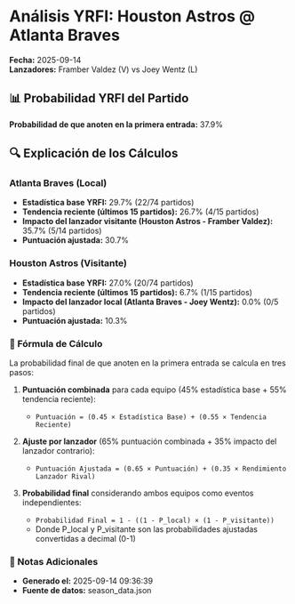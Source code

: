 # Análisis YRFI: Houston Astros @ Atlanta Braves

**Fecha:** 2025-09-14  
**Lanzadores:** Framber Valdez (V) vs Joey Wentz (L)

## 📊 Probabilidad YRFI del Partido

**Probabilidad de que anoten en la primera entrada:** 37.9%

## 🔍 Explicación de los Cálculos

### Atlanta Braves (Local)
- **Estadística base YRFI:** 29.7% (22/74 partidos)
- **Tendencia reciente (últimos 15 partidos):** 26.7% (4/15 partidos)
- **Impacto del lanzador visitante (Houston Astros - Framber Valdez):** 35.7% (5/14 partidos)
- **Puntuación ajustada:** 30.7%

### Houston Astros (Visitante)
- **Estadística base YRFI:** 27.0% (20/74 partidos)
- **Tendencia reciente (últimos 15 partidos):** 6.7% (1/15 partidos)
- **Impacto del lanzador local (Atlanta Braves - Joey Wentz):** 0.0% (0/5 partidos)
- **Puntuación ajustada:** 10.3%

### 📝 Fórmula de Cálculo

La probabilidad final de que anoten en la primera entrada se calcula en tres pasos:

1. **Puntuación combinada** para cada equipo (45% estadística base + 55% tendencia reciente):
   - `Puntuación = (0.45 × Estadística Base) + (0.55 × Tendencia Reciente)`

2. **Ajuste por lanzador** (65% puntuación combinada + 35% impacto del lanzador contrario):
   - `Puntuación Ajustada = (0.65 × Puntuación) + (0.35 × Rendimiento Lanzador Rival)`

3. **Probabilidad final** considerando ambos equipos como eventos independientes:
   - `Probabilidad Final = 1 - ((1 - P_local) × (1 - P_visitante))`
   - Donde P_local y P_visitante son las probabilidades ajustadas convertidas a decimal (0-1)

### 📌 Notas Adicionales

- **Generado el:** 2025-09-14 09:36:39
- **Fuente de datos:** season_data.json
